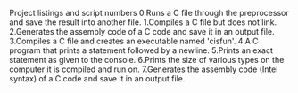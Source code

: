 Project listings and script numbers
0.Runs a C file through the preprocessor and save the result into another file.
1.Compiles a C file but does not link.
2.Generates the assembly code of a C code and save it in an output file.
3.Compiles a C file and creates an executable named 'cisfun'.
4.A C program that prints a statement followed by a newline.
5.Prints an exact statement as given to the console.
6.Prints the size of various types on the computer it is compiled and run on.
7.Generates the assembly code (Intel syntax) of a C code and save it in an output file.
